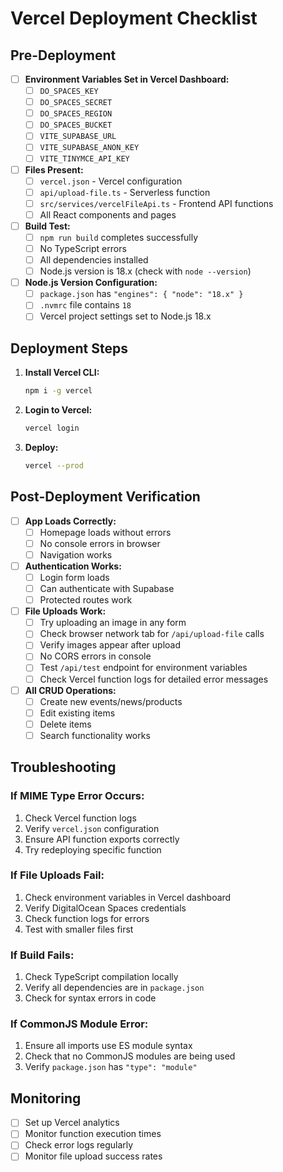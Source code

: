 # Vercel Deployment Checklist

## Pre-Deployment

- [ ] **Environment Variables Set in Vercel Dashboard:**
  - [ ] `DO_SPACES_KEY`
  - [ ] `DO_SPACES_SECRET`
  - [ ] `DO_SPACES_REGION`
  - [ ] `DO_SPACES_BUCKET`
  - [ ] `VITE_SUPABASE_URL`
  - [ ] `VITE_SUPABASE_ANON_KEY`
  - [ ] `VITE_TINYMCE_API_KEY`

- [ ] **Files Present:**
  - [ ] `vercel.json` - Vercel configuration
  - [ ] `api/upload-file.ts` - Serverless function
  - [ ] `src/services/vercelFileApi.ts` - Frontend API functions
  - [ ] All React components and pages

- [ ] **Build Test:**
  - [ ] `npm run build` completes successfully
  - [ ] No TypeScript errors
  - [ ] All dependencies installed
  - [ ] Node.js version is 18.x (check with `node --version`)

- [ ] **Node.js Version Configuration:**
  - [ ] `package.json` has `"engines": { "node": "18.x" }`
  - [ ] `.nvmrc` file contains `18`
  - [ ] Vercel project settings set to Node.js 18.x

## Deployment Steps

1. **Install Vercel CLI:**
   ```bash
   npm i -g vercel
   ```

2. **Login to Vercel:**
   ```bash
   vercel login
   ```

3. **Deploy:**
   ```bash
   vercel --prod
   ```

## Post-Deployment Verification

- [ ] **App Loads Correctly:**
  - [ ] Homepage loads without errors
  - [ ] No console errors in browser
  - [ ] Navigation works

- [ ] **Authentication Works:**
  - [ ] Login form loads
  - [ ] Can authenticate with Supabase
  - [ ] Protected routes work

- [ ] **File Uploads Work:**
  - [ ] Try uploading an image in any form
  - [ ] Check browser network tab for `/api/upload-file` calls
  - [ ] Verify images appear after upload
  - [ ] No CORS errors in console
  - [ ] Test `/api/test` endpoint for environment variables
  - [ ] Check Vercel function logs for detailed error messages

- [ ] **All CRUD Operations:**
  - [ ] Create new events/news/products
  - [ ] Edit existing items
  - [ ] Delete items
  - [ ] Search functionality works

## Troubleshooting

### If MIME Type Error Occurs:
1. Check Vercel function logs
2. Verify `vercel.json` configuration
3. Ensure API function exports correctly
4. Try redeploying specific function

### If File Uploads Fail:
1. Check environment variables in Vercel dashboard
2. Verify DigitalOcean Spaces credentials
3. Check function logs for errors
4. Test with smaller files first

### If Build Fails:
1. Check TypeScript compilation locally
2. Verify all dependencies are in `package.json`
3. Check for syntax errors in code

### If CommonJS Module Error:
1. Ensure all imports use ES module syntax
2. Check that no CommonJS modules are being used
3. Verify `package.json` has `"type": "module"`

## Monitoring

- [ ] Set up Vercel analytics
- [ ] Monitor function execution times
- [ ] Check error logs regularly
- [ ] Monitor file upload success rates 